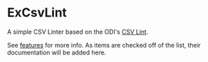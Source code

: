 ExCsvLint
=========

A simple CSV Linter based on the ODI's [CSV Lint](http://csvlint.io).

See [features](feature.todo) for more info. As items are checked off of the list, their documentation will be added here.

